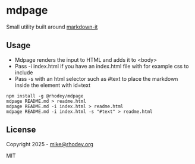 # mdpage
Small utility built around [markdown-it](https://www.npmjs.com/package/markdown-it)

## Usage
+ Mdpage renders the input to HTML and adds it to \<body\>
+ Pass -i index.html if you have an index.html file with for example css to include
+ Pass -s with an html selector such as #text to place the markdown inside the element with id=text

```
npm install -g @rhodey/mdpage
mdpage README.md > readme.html
mdpage README.md -i index.html > readme.html
mdpage README.md -i index.html -s "#text" > readme.html
```

## License
Copyright 2025 - mike@rhodey.org

MIT
